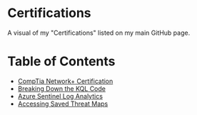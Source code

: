 # Certifications
A visual of my "Certifications" listed on my main GitHub page.

# Table of Contents

- [CompTia Network+ Certification](#CompTia-Network+-Certification)
- [Breaking Down the KQL Code](#Breaking-Down-the-KQL-Code)
- [Azure Sentinel Log Analytics](#Azure-Sentinel-Log-Analytics)
- [Accessing Saved Threat Maps](#Accessing-Saved-Threat-Maps)
